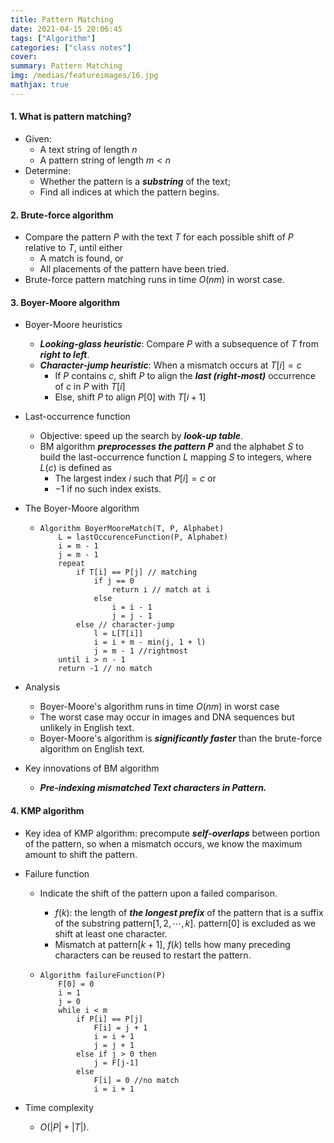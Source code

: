 ```yaml
---
title: Pattern Matching
date: 2021-04-15 20:06:45
tags: ["Algorithm"]
categories: ["class notes"]
cover:
summary: Pattern Matching
img: /medias/featureimages/16.jpg
mathjax: true
---
```


#### 1. What is pattern matching?

* Given:
  * A text string of length $n$
  * A pattern string of length $m\lt n$
* Determine:
  * Whether the pattern is a ***substring*** of the text;
  * Find all indices at which the pattern begins.

#### 2. Brute-force algorithm

* Compare the pattern $P$ with the text $T$ for each possible shift of $P$ relative to $T$, until either
  * A match is found, or
  * All placements of the pattern have been tried.
* Brute-force pattern matching runs in time $O(nm)$ in worst case.

#### 3. Boyer-Moore algorithm

* Boyer-Moore heuristics

  * ***Looking-glass heuristic***: Compare $P$ with a subsequence of $T$ from  ***right to left***.
  * ***Character-jump heuristic***: When a mismatch occurs at $T[i] = c$
    * If $P$ contains $c$, shift $P$ to align the ***last (right-most)*** occurrence of $c$ in $P$ with $T[i]$
    * Else, shift $P$ to align $P[0]$ with $T[i+1]$

* Last-occurrence function

  * Objective: speed up the search by ***look-up table***.
  * BM algorithm ***preprocesses the pattern $P$*** and the alphabet $S$ to build the last-occurrence function $L$ mapping $S$ to integers, where $L(c)$ is defined as
    * The largest index $i$ such that $P[i] = c$ or
    * $-1$ if no such index exists.

* The Boyer-Moore algorithm

  * ```pseudocode
    Algorithm BoyerMooreMatch(T, P, Alphabet)
    	L = lastOccurenceFunction(P, Alphabet)
    	i = m - 1
    	j = m - 1
    	repeat
    		if T[i] == P[j] // matching
    			if j == 0
    				return i // match at i
    			else
    				i = i - 1
    				j = j - 1
    		else // character-jump
    			l = L[T[i]]
    			i = i + m - min(j, 1 + l)
    			j = m - 1 //rightmost
    	until i > n - 1
    	return -1 // no match
    ```

* Analysis

  * Boyer-Moore's algorithm runs in time $O(nm)$ in worst case
  * The worst case may occur in images and DNA sequences but unlikely in English text.
  * Boyer-Moore's algorithm is ***significantly faster*** than the brute-force algorithm on English text.

* Key innovations of BM algorithm

  * ***Pre-indexing mismatched Text characters in Pattern.***

#### 4. KMP algorithm

* Key idea of KMP algorithm: precompute ***self-overlaps*** between portion of the pattern, so when a mismatch occurs, we know the maximum amount to shift the pattern.

* Failure function

  * Indicate the shift of the pattern upon a failed comparison.

    * $f(k)$: the length of ***the longest prefix*** of the pattern that is a suffix of the substring pattern$[1,2,\cdots,k]$. pattern$[0]$ is excluded as we shift at least one character.
    * Mismatch at pattern$[k+1]$, $f(k)$ tells how many preceding characters can be reused to restart the pattern.

  * ```pseudocode
    Algorithm failureFunction(P)
    	F[0] = 0
    	i = 1
    	j = 0
    	while i < m
    		if P[i] == P[j]
    			F[i] = j + 1
    			i = i + 1
    			j = j + 1
    		else if j > 0 then
    			j = F[j-1]
    		else
    			F[i] = 0 //no match
    			i = i + 1
    ```

* Time complexity

  * $O(|P|+|T|)$.

